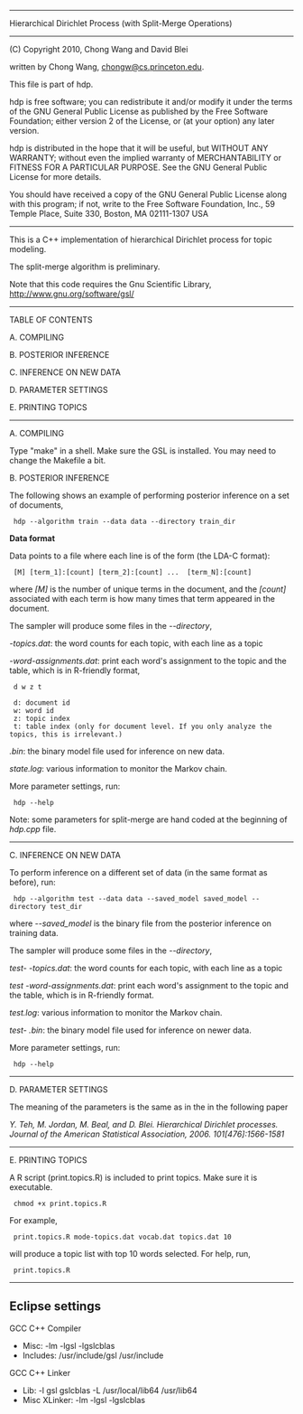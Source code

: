 **********************************************************************
Hierarchical Dirichlet Process (with Split-Merge Operations)
**********************************************************************

(C) Copyright 2010, Chong Wang and David Blei

written by Chong Wang, chongw@cs.princeton.edu.

This file is part of hdp.

hdp is free software; you can redistribute it and/or modify it under the terms
of the GNU General Public License as published by the Free Software Foundation;
either version 2 of the License, or (at your option) any later version.

hdp is distributed in the hope that it will be useful, but WITHOUT ANY WARRANTY;
without even the implied warranty of MERCHANTABILITY or FITNESS FOR A PARTICULAR
PURPOSE.  See the GNU General Public License for more details.

You should have received a copy of the GNU General Public License along with
this program; if not, write to the Free Software Foundation, Inc., 59 Temple
Place, Suite 330, Boston, MA 02111-1307 USA


-----------------------------------------------------------------------------------------

This is a C++ implementation of hierarchical Dirichlet process for topic modeling. 

The split-merge algorithm is preliminary.

Note that this code requires the Gnu Scientific Library, http://www.gnu.org/software/gsl/

-----------------------------------------------------------------------------------------


TABLE OF CONTENTS


A. COMPILING

B. POSTERIOR INFERENCE

C. INFERENCE ON NEW DATA

D. PARAMETER SETTINGS

E. PRINTING TOPICS

-----------------------------------------------------------------------------------------


A. COMPILING

Type "make" in a shell. Make sure the GSL is installed. You may need to change
the Makefile a bit.


B. POSTERIOR INFERENCE

The following shows an example of performing posterior inference on a set of documents,

     hdp --algorithm train --data data --directory train_dir


**Data format**

Data points to a file where each line is of the form (the LDA-C format):

     [M] [term_1]:[count] [term_2]:[count] ...  [term_N]:[count]

where *[M]* is the number of unique terms in the document, and the
*[count]* associated with each term is how many times that term appeared
in the document. 

The sampler will produce some files in the *--directory*,

*-topics.dat*: the word counts for each topic, with each line as a topic

*-word-assignments.dat*: print each word's assignment to the topic and the table,
which is in R-friendly format,

     d w z t

     d: document id
     w: word id
     z: topic index
     t: table index (only for document level. If you only analyze the topics, this is irrelevant.)

*.bin*: the binary model file used for inference on new data.

*state.log*: various information to monitor the Markov chain.

More parameter settings, run:

     hdp --help

Note: some parameters for split-merge are hand coded at the beginning of *hdp.cpp* file.

-----------------------------------------------------------------------------------------

C. INFERENCE ON NEW DATA

To perform inference on a different set of data (in the same format as before), run:

     hdp --algorithm test --data data --saved_model saved_model --directory test_dir 

where *--saved_model* is the binary file from the posterior inference on training data.
     
The sampler will produce some files in the *--directory*,

*test- -topics.dat*: the word counts for each topic, with each line as a topic

*test -word-assignments.dat*: print each word's assignment to the topic and the table,
which is in R-friendly format.

*test.log*: various information to monitor the Markov chain.

*test- .bin*: the binary model file used for inference on newer data.

More parameter settings, run:

     hdp --help

-----------------------------------------------------------------------------------------


D. PARAMETER SETTINGS

The meaning of the parameters is the same as in the in the following paper

*Y. Teh, M. Jordan, M. Beal, and D. Blei. Hierarchical Dirichlet processes. Journal of the American Statistical Association, 2006. 101[476]:1566-1581*

-----------------------------------------------------------------------------------------

E. PRINTING TOPICS

A R script (print.topics.R) is included to print topics. Make sure it is
executable. 

     chmod +x print.topics.R

For example,

     print.topics.R mode-topics.dat vocab.dat topics.dat 10

will produce a topic list with top 10 words selected. For help, run,

     print.topics.R

--------------------------------------------------------------------------------------------

Eclipse settings
--------------------------------------------------------------------------------------------
GCC C++ Compiler
* Misc: -lm -lgsl -lgslcblas
* Includes: /usr/include/gsl /usr/include

GCC C++ Linker 
* Lib: -l gsl gslcblas -L /usr/local/lib64 /usr/lib64
* Misc XLinker: -lm -lgsl -lgslcblas 
